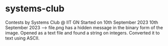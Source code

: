 # systems-club
Contests by Systems Club @ IIT GN
Started on 10th September 2023
10th September 2023 --> file.png has a hidden message in the binary form of the image. Opened as a text file and found a string on integers. Converted it to text using ASCII.

